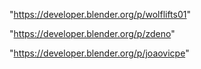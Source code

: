 "https://developer.blender.org/p/wolflifts01"

"https://developer.blender.org/p/zdeno"

"https://developer.blender.org/p/joaovicpe"

 

